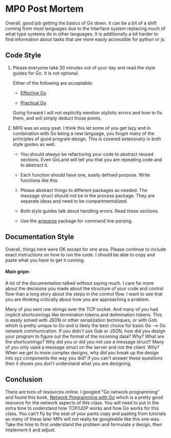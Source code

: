 # MP0 Post Mortem

Overall, good job getting the basics of Go down. It can be a bit of a shift coming from most languages due to the Interface system replacing much of what type systems do in other languages. It is additionally a bit harder to find information about tasks that are more easily accessible for python or js. 

## Code Style

1. 
	Please everyone take 30 minutes out of your day and read the style guides for Go. It is *not* optional. 
	
	Either of the following are acceptable:
	
	- [Effective Go](https://golang.org/doc/effective_go.html)
	
	- [Practical Go](https://dave.cheney.net/practical-go/presentations/qcon-china.html)
	
	Going forward I will not explicitly mention stylistic errors and how to fix them, and will simply deduct those points. 

2. 
	MP0 was an *easy* pset. I think this let some of you get lazy and in combination with Go being a new language, you forgot many of the principles of good program design. This is covered extensively in both style guides as well.
	
	- You should *always* be refactoring your code to abstract reused sections. Even GoLand will tell you that you are repeating code and to abstract it. 
	
	- Each function should have one, easily defined purpose. Write functions like this. 
	
	-  Please abstract things to different packages as needed. The message struct should not be in the process package. They are separate ideas and need to be compartmentalized. 

	- Both style guides talk about handling errors. Read these sections. 
	
	- Use the [argparse](https://github.com/akamensky/argparse) package for command line parsing. 
	

## Documentation Style

Overall, things here were OK except for one area. Please continue to include exact instructions on how to run the code. I should be able to copy and paste what you have to get it running. 

#### Main gripe:

A lot of the documentation talked without saying much. I care far more about the decisions you made about the structure of your code and control flow than a long story about the steps in the control flow. I want to see that you are thinking critically about how you are approaching a problem. 

Many of you sent raw strings over the TCP socket. And many of you had implicit shortcomings like termination tokens and delimination tokens. This is easily solved with JSON or other serialization techniques, or with Gob which is pretty unique to Go and is likely the best choice for basic Go --> Go network communication. If you didn't use Gob or JSON, how did you design your program to figure out the format of the incoming data? Why? What are the shortcomings? Why did you or did you not use a message struct? Many of you only used a message struct on the server and not the client. Why? When we get to more complex designs, why did you break up the design into xyz components the way you did? If you can't answer these questions then it shows you don't understand what you are designing. 


## Conclusion

There are tons of resources online. I googled "Go network programming" and found this book, [Network Programming with Go](https://ipfs.io/ipfs/QmfYeDhGH9bZzihBUDEQbCbTc5k5FZKURMUoUvfmc27BwL/index.html) which is a pretty good resource for the network aspects of this class. You will need to put in the extra time to understand how TCP/UDP works and how Go works for this class. You can't fly by the seat of your pants copy and pasting from tutorials as many of these later MPs will not really be googleable like this one was. Take the time to first understand the problem and formulate a design, then implement it and adjust. 
